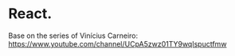 # React.

Base on the series of Vinícius Carneiro: https://www.youtube.com/channel/UCpA5zwz01TY9wqIspuctfmw


